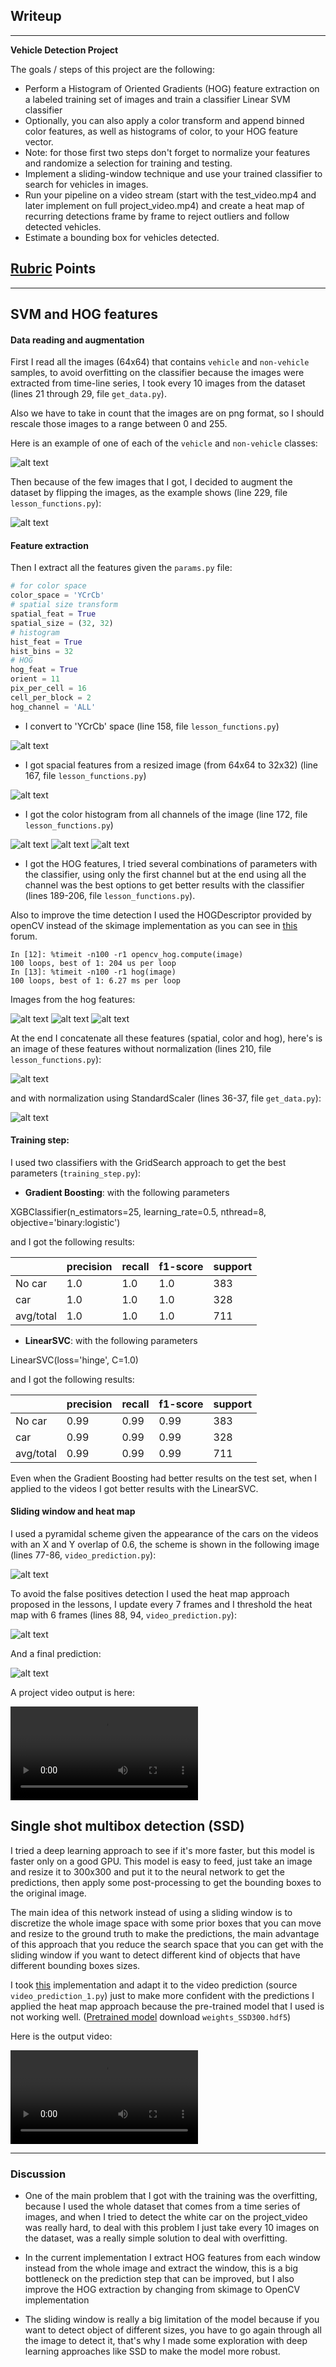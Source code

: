 ## Writeup 

---

**Vehicle Detection Project**

The goals / steps of this project are the following:

* Perform a Histogram of Oriented Gradients (HOG) feature extraction on a labeled training set of images and train a classifier Linear SVM classifier
* Optionally, you can also apply a color transform and append binned color features, as well as histograms of color, to your HOG feature vector. 
* Note: for those first two steps don't forget to normalize your features and randomize a selection for training and testing.
* Implement a sliding-window technique and use your trained classifier to search for vehicles in images.
* Run your pipeline on a video stream (start with the test_video.mp4 and later implement on full project_video.mp4) and create a heat map of recurring detections frame by frame to reject outliers and follow detected vehicles.
* Estimate a bounding box for vehicles detected.


[//]: # (Image References)
[image0]: output_images/car_not_car.png
[image1]: output_images/original.png
[image2]: output_images/augmentation.png
[image3]: output_images/channels.png
[image4]: output_images/spatial.png
[image5]: output_images/channel1.png
[image6]: output_images/channel2.png
[image7]: output_images/channel3.png
[image8]: output_images/hog1.png
[image9]: output_images/hog2.png
[image10]: output_images/hog3.png
[image11]: output_images/features.png
[image12]: output_images/features_norm.png
[image13]: output_images/window_scheme.png
[image14]: output_images/threshold_heatmap.png
[image15]: output_images/prediction.png
[video1]: output_images/svm_output.mp4
[video2]: output_images/ssd_output.mp4

## [Rubric](https://review.udacity.com/#!/rubrics/513/view) Points  

---

## SVM and HOG features

#### Data reading and augmentation

First I read all the images (64x64) that contains `vehicle` and `non-vehicle` samples, 
to avoid overfitting on the classifier because the images were extracted from 
time-line series, I took every 10 images from the dataset 
(lines 21 through 29, file `get_data.py`).  
 
Also we have to take in count that the images are on png format, so I should rescale 
those images to a range between 0 and 255.

Here is an example of one of each of the `vehicle` and `non-vehicle` classes:

![alt text][image0]

Then because of the few images that I got, I decided to augment the dataset 
by flipping the images, as the example shows (line 229, file `lesson_functions.py`):

![alt text][image2]

#### Feature extraction

Then I extract all the features given the `params.py` file:

```python
# for color space
color_space = 'YCrCb'
# spatial size transform
spatial_feat = True
spatial_size = (32, 32)
# histogram
hist_feat = True
hist_bins = 32
# HOG
hog_feat = True
orient = 11
pix_per_cell = 16
cell_per_block = 2
hog_channel = 'ALL'
```

* I convert to 'YCrCb' space (line 158, file `lesson_functions.py`)

![alt text][image3]

* I got spacial features from a resized image (from 64x64 to 32x32)
(line 167, file `lesson_functions.py`)

![alt text][image4]

* I got the color histogram from all channels of the image (line 172, 
file `lesson_functions.py`) 

![alt text][image5]
![alt text][image6]
![alt text][image7]

* I got the HOG features, I tried several combinations of parameters
with the classifier, using only the first channel but at the end
using all the channel was the best options to get better results with
the classifier (lines 189-206, file `lesson_functions.py`).

Also to improve the time detection I used the HOGDescriptor provided
by openCV instead of the skimage implementation as you can see in 
[this](https://discussions.udacity.com/t/good-tips-from-my-reviewer-for-this-vehicle-detection-project/232903/7) forum.

```ipnbpython
In [12]: %timeit -n100 -r1 opencv_hog.compute(image)
100 loops, best of 1: 204 us per loop
In [13]: %timeit -n100 -r1 hog(image)
100 loops, best of 1: 6.27 ms per loop
```

Images from the hog features:

![alt text][image8]
![alt text][image9]
![alt text][image10]

At the end I concatenate all these features (spatial, color and hog),
here's is an image of these features without normalization
(lines 210, file `lesson_functions.py`):

![alt text][image11]

and with normalization using StandardScaler (lines 36-37, 
file `get_data.py`):

![alt text][image12]

#### Training step:

I used two classifiers with the GridSearch approach to get the best parameters (`training_step.py`):

* **Gradient Boosting**: with the following parameters

XGBClassifier(n_estimators=25, learning_rate=0.5, nthread=8, objective='binary:logistic')

and I got the following results:

|           | precision | recall | f1-score | support |
|-----------|-----------|--------|----------|---------|
| No car    | 1.0       | 1.0    | 1.0      | 383     |
| car       | 1.0       | 1.0    | 1.0      | 328     |
| avg/total | 1.0       | 1.0    | 1.0      | 711     |

* **LinearSVC**: with the following parameters

LinearSVC(loss='hinge', C=1.0)

and I got the following results:

|           | precision | recall | f1-score | support |
|-----------|-----------|--------|----------|---------|
| No car    | 0.99      | 0.99   | 0.99     | 383     |
| car       | 0.99      | 0.99   | 0.99     | 328     |
| avg/total | 0.99      | 0.99   | 0.99     | 711     |

Even when the Gradient Boosting had better results on the test set, when I applied 
to the videos I got better results with the LinearSVC.

#### Sliding window and heat map

I used a pyramidal scheme given the appearance of the cars on the videos with an 
X and Y overlap of 0.6, the scheme is shown in the following image (lines 77-86, `video_prediction.py`):

![alt text][image13]

To avoid the false positives detection I used the heat map approach proposed in the lessons,
I update every 7 frames and I threshold the heat map with 6 frames (lines 88, 94, `video_prediction.py`):

![alt text][image14]

And a final prediction:

![alt text][image15]

A project video output is here:

![alt text][video1]

## Single shot multibox detection (SSD)

I tried a deep learning approach to see if it's more faster, but this model is faster only on a good GPU.
This model is easy to feed, just take an image and resize it to 300x300 and put it to the neural network to
get the predictions, then apply some post-processing to get the bounding boxes to the original image.
 
The main idea of this network instead of using a sliding window is to discretize the whole image space with
some prior boxes that you can move and resize to the ground truth to make the predictions, the main advantage
of this approach that you reduce the search space that you can get with the sliding window if you want to detect
different kind of objects that have different bounding boxes sizes.

I took [this](https://github.com/cory8249/ssd_keras) implementation and adapt it to the video prediction 
(source `video_prediction_1.py`) just to make more confident with the predictions I applied the heat map
approach because the pre-trained model that I used is not working well. 
([Pretrained model](https://mega.nz/#F!7RowVLCL!q3cEVRK9jyOSB9el3SssIA) download `weights_SSD300.hdf5`) 

Here is the output video:

![alt text][video2]

---

### Discussion

* One of the main problem that I got with the training was the overfitting, because I used the whole dataset 
  that comes from a time series of images, and when I tried to detect the white car on the project_video
  was really hard, to deal with this problem I just take every 10 images on the dataset, was a really simple
  solution to deal with overfitting.

* In the current implementation I extract HOG features from each window instead from the whole image and extract
  the window, this is a big bottleneck on the prediction step that can be improved, but I also improve
  the HOG extraction by changing from skimage to OpenCV implementation

* The sliding window is really a big limitation of the model because if you want to detect object of different sizes,
  you have to go again through all the image to detect it, that's why I made some exploration with deep learning 
  approaches like SSD to make the model more robust. 

